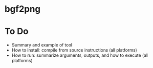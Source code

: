 # bgf2png
# To Do
- Summary and example of tool
- How to install: compile from source instructions (all platforms)
- How to run: summarize arguments, outputs, and how to execute (all platforms)